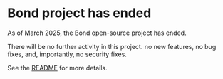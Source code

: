 # Bond project has ended

As of March 2025, the Bond open-source project has ended.

There will be no further activity in this project. no new features, no bug
fixes, and, importantly, no security fixes.

See the [README](README.md) for more details.
